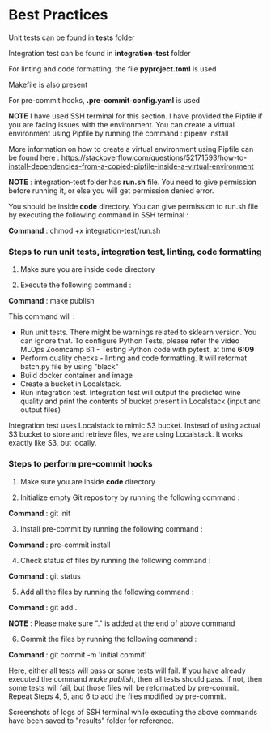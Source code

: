 # Best Practices

Unit tests can be found in **tests** folder

Integration test can be found in **integration-test** folder

For linting and code formatting, the file **pyproject.toml** is used

Makefile is also present

For pre-commit hooks, **.pre-commit-config.yaml** is used

**NOTE** I have used SSH terminal for this section. I have provided the Pipfile if you are facing issues with the environment. You can create a virtual environment using Pipfile by running the command : pipenv install

More information on how to create a virtual environment using Pipfile can be found here : 
https://stackoverflow.com/questions/52171593/how-to-install-dependencies-from-a-copied-pipfile-inside-a-virtual-environment

**NOTE** : integration-test folder has **run.sh** file. You need to give permission before running it, or else you will get permission denied error.

You should be inside **code** directory. You can give permission to run.sh file by executing the following command in SSH terminal : 

**Command** : chmod +x integration-test/run.sh

### Steps to run unit tests, integration test, linting, code formatting 

1. Make sure you are inside code directory

2. Execute the following command : 

 **Command** : make publish

This command will : 

* Run unit tests. There might be warnings related to sklearn version. You can ignore that. To configure Python Tests, please refer the video MLOps Zoomcamp 6.1 - Testing Python code with pytest, at time **6:09**
* Perform quality checks - linting and code formatting. It will reformat batch.py file by using "black"
* Build docker container and image
* Create a bucket in Localstack.
* Run integration test. Integration test will output the predicted wine quality and print the contents of bucket present in Localstack (input and output files)

Integration test uses Localstack to mimic S3 bucket. Instead of using actual S3 bucket to store and retrieve files, we are using Localstack. It works exactly like S3, but locally. 

### Steps to perform pre-commit hooks

1. Make sure you are inside **code** directory

2. Initialize empty Git repository by running the following command : 

**Command** : git init

3. Install pre-commit by running the following command : 

**Command** : pre-commit install

4. Check status of files by running the following command :

**Command** : git status

5. Add all the files by running the following command :

**Command** : git add .

**NOTE** : Please make sure "." is added at the end of above command

6. Commit the files by running the following command :

**Command** : git commit -m 'initial commit'

Here, either all tests will pass or some tests will fail. If you have already executed the command *make publish*, then all tests should pass. If not, then some tests will fail, but those files will be reformatted by pre-commit. Repeat Steps 4, 5, and 6 to add the files modified by pre-commit. 

Screenshots of logs of SSH terminal while executing the above commands have been saved to "results" folder for reference.
